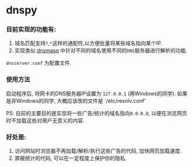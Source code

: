 # dnspy

### 目前实现的功能有:
1. 域名匹配支持`?`,`*`这样的通配符,以方便批量将某些域名指向某个IP.
2. 实现类似 [dnsmasq](http://www.thekelleys.org.uk/dnsmasq/doc.html) 中针对不同的域名使用不同的`DNS`服务器进行解析的功能.

`dnsserver.conf` 为配置文件.

### 使用方法
启动程序后, 将网卡的DNS服务器IP设置为 `127.0.0.1` (用Windows的同学).
如果是非Windows的同学, 大概应该改的文件是 `/etc/resolv.conf'

PS: 目前的主要目的是实现将一些广告/统计的域名指向`0.0.0.0`, 以便在浏览网页时不加载这些对用户无意义的内容.
### 好处是: 
 1. 访问网站时浏览器不再加载/解析/执行这些广告的代码, 加快网页加载速度.
 2. 屏蔽统计的代码, 可以在一定程度上保护你的隐私.
